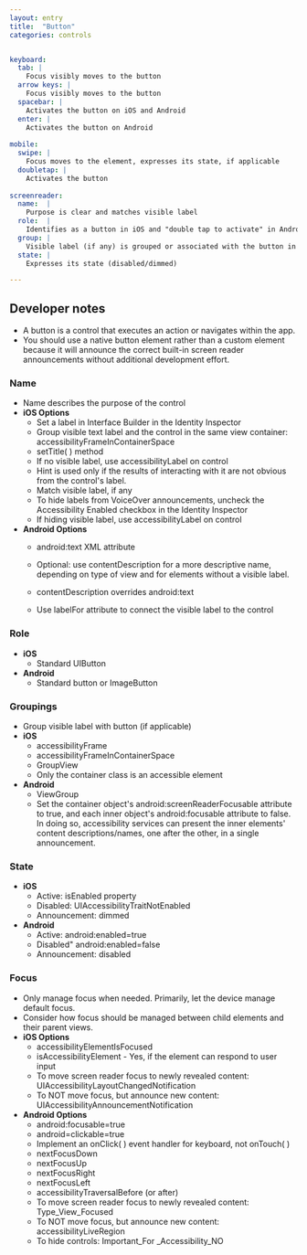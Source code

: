 ```yaml
---
layout: entry
title:  "Button"
categories: controls


keyboard:
  tab: |
    Focus visibly moves to the button
  arrow keys: |
    Focus visibly moves to the button
  spacebar: |
    Activates the button on iOS and Android
  enter: |
    Activates the button on Android
          
mobile:
  swipe: |
    Focus moves to the element, expresses its state, if applicable
  doubletap: |
    Activates the button
    
screenreader: 
  name:  |
    Purpose is clear and matches visible label
  role:  |
    Identifies as a button in iOS and "double tap to activate" in Android
  group: |
    Visible label (if any) is grouped or associated with the button in a single swipe
  state: |
    Expresses its state (disabled/dimmed)

---
```


## Developer notes
-   A button is a control that executes an action or navigates within the app.
-   You should use a native button element rather than a custom element because it will announce the correct built-in screen reader announcements without additional development effort.

### Name

-   Name describes the purpose of the control
-   **iOS Options**
    -   Set a label in Interface Builder in the Identity Inspector
    -   Group visible text label and the control in the same view container: accessibilityFrameInContainerSpace
    -   setTitle( ) method
    -   If no visible label, use accessibilityLabel on control
    -   Hint is used only if the results of interacting with it are not obvious from the control's label.
    -   Match visible label, if any
    -   To hide labels from VoiceOver announcements, uncheck the Accessibility Enabled checkbox in the Identity Inspector
    -   If hiding visible label, use accessibilityLabel on control
-   **Android Options**  
    -   android:text XML attribute
    -   Optional: use contentDescription for a more descriptive name, depending on type of view and for elements without a visible label.
    -   contentDescription overrides android:text  
        
    -   Use labelFor attribute to connect the visible label to the control  
        

### Role

-   **iOS**
    -   Standard UIButton
-   **Android**
    -   Standard button or ImageButton  
        

### Groupings

-   Group visible label with button (if applicable)
-   **iOS**
    -   accessibilityFrame
    -   accessibilityFrameInContainerSpace
    -   GroupView
    -   Only the container class is an accessible element
-   **Android**
    -   ViewGroup
    -   Set the container object's android:screenReaderFocusable attribute to true, and each inner object's android:focusable attribute to false. In doing so, accessibility services can present the inner elements' content descriptions/names, one after the other, in a single announcement.

### State

-   **iOS**
    -   Active: isEnabled property
    -   Disabled: UIAccessibilityTraitNotEnabled
    -   Announcement: dimmed
-   **Android**
    -   Active: android:enabled=true
    -   Disabled" android:enabled=false
    -   Announcement: disabled

### Focus

-   Only manage focus when needed. Primarily, let the device manage default focus.  
-   Consider how focus should be managed between child elements and their parent views.
-   **iOS Options**
    -   accessibilityElementIsFocused  
    -   isAccessibilityElement - Yes, if the element can respond to user input
    -   To move screen reader focus to newly revealed content: UIAccessibilityLayoutChangedNotification
    -   To NOT move focus, but announce new content: UIAccessibilityAnnouncementNotification
-   **Android Options**
    -   android:focusable=true
    -   android=clickable=true
    -   Implement an onClick( ) event handler for keyboard, not onTouch( )
    -   nextFocusDown
    -   nextFocusUp
    -   nextFocusRight
    -   nextFocusLeft
    -   accessibilityTraversalBefore (or after)
    -   To move screen reader focus to newly revealed content: Type_View_Focused
    -   To NOT move focus, but announce new content: accessibilityLiveRegion
    -   To hide controls: Important_For _Accessibility_NO

